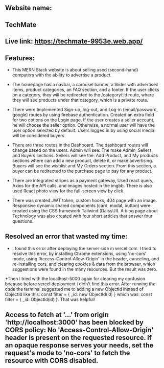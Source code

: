 ## Website name: 
## TechMate 

## Live link: https://techmate-9953e.web.app/ 

## Features:
+ This MERN Stack website is about selling used (second-hand) computers with the ability to advertise a product.

+ The homepage has a navbar, a carousel banner, a Slider with advertised items, product categories, an FAQ section, and a footer. If the user clicks on a category, they will be redirected to the /category/:id route, where they will see products under that category, which is a private route.

+ There were Implemented Sign-up, log-out, and Log-in (email/password, google) routes by using firebase authentication. Created an extra field for two options on the Login page. If the user creates a seller account, he will choose the seller option. Otherwise, a normal user will have the user option selected by default. Users logged in by using social media will be considered buyers.

+ There are three routes in the Dashboard. The dashboard routes will change based on the users. Admin will see: The make Admin, Sellers, and Buyers sections. Sellers will see the: Add Product, and My products sections where can add a new product, delete it, or make advertising. Buyers will see the wishlist and My Orders section. From this section, a buyer can be redirected to the purchase page to pay for any product.

+ There are integrated stripes as a payment gateway, Used react query, Axios for the API calls, and images hosted in the imgbb. There is also used React photo view for the full-screen view by click.

+ There was created JWT token, custom hooks, 404 page with an image. Responsive dynamic shared components (card, modal, button) were created using the CSS framework Tailwind (DaisyUI). A blog page about Technology was also created with four short articles that answer four questions.

## Resolved an error that wasted my time:
+ I found this error after deploying the server side in vercel.com. I tried to resolve this error, by installing Chrome extensions, using 'no-cors' mode, using 'Access-Control-Allow-Origin' in the header, canceling, and re-installing cors, and clearing cookies & data from the browser, which suggestions were found in the many resources. But the result was zero. 

+Then I tried with the localhost-5000 again for clearing my confusion because before vercel deployment I didn't find this error. After running the code the terminal suggested me to adding a new ObjectId instead of ObjectId like this: const filter = { _id: new ObjectId(id) } which was: const filter = { _id: ObjectId(id) }. That was helpful! 

## Access to fetch at '...' from origin 'http://localhost:3000' has been blocked by CORS policy: No 'Access-Control-Allow-Origin' header is present on the requested resource. If an opaque response serves your needs, set the request's mode to 'no-cors' to fetch the resource with CORS disabled.